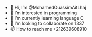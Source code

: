 - 👋 Hi, I’m @MohamedOuassimAitLhaj
- 👀 I’m interested in programming
- 🌱 I’m currently learning language C
- 💞️ I’m looking to collaborate on 1337
- 📫 How to reach me +212639608910

<!---
MohamedOuassimAitLhaj/MohamedOuassimAitLhaj is a ✨ special ✨ repository because its `README.md` (this file) appears on your GitHub profile.
You can click the Preview link to take a look at your changes.
--->
